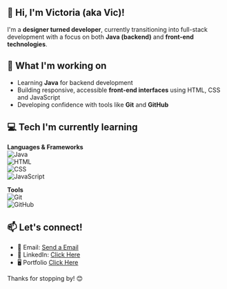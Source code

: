 ## 👋 Hi, I'm Victoria (aka Vic)!

I'm a **designer turned developer**, currently transitioning into full-stack development with a focus on both **Java (backend)** and **front-end technologies**.

## 🌱 What I'm working on
- Learning **Java** for backend development  
- Building responsive, accessible **front-end interfaces** using HTML, CSS and JavaScript  
- Developing confidence with tools like **Git** and **GitHub**

## 💻 Tech I'm currently learning
**Languages & Frameworks**  
![Java](https://img.shields.io/badge/Java-007396?style=flat&logo=java&logoColor=white)  
![HTML](https://img.shields.io/badge/HTML5-E34F26?style=flat&logo=html5&logoColor=white)  
![CSS](https://img.shields.io/badge/CSS3-1572B6?style=flat&logo=css3&logoColor=white)  
![JavaScript](https://img.shields.io/badge/JavaScript-F7DF1E?style=flat&logo=javascript&logoColor=black)  

**Tools**  
![Git](https://img.shields.io/badge/Git-F05032?style=flat&logo=git&logoColor=white)  
![GitHub](https://img.shields.io/badge/GitHub-181717?style=flat&logo=github&logoColor=white)  

## 📫 Let's connect!
- 📧 Email: [Send a Email](victoriaolusegun@googlemail.com)  
- 💼 LinkedIn: [Click Here](www.linkedin.com/in/victoriaolusegun)
- 🖥️ Portfolio [Click Here](https://www.victoriaolusegun.com/)

Thanks for stopping by! 😊

<!--
**Vicko657/Vicko657** is a ✨ _special_ ✨ repository because its `README.md` (this file) appears on your GitHub profile.

Here are some ideas to get you started:

- 🔭 I’m currently working on ...
- 🌱 I’m currently learning ...
- 👯 I’m looking to collaborate on ...
- 🤔 I’m looking for help with ...
- 💬 Ask me about ...
- 📫 How to reach me: ...
- 😄 Pronouns: ...
- ⚡ Fun fact: ...
-->
